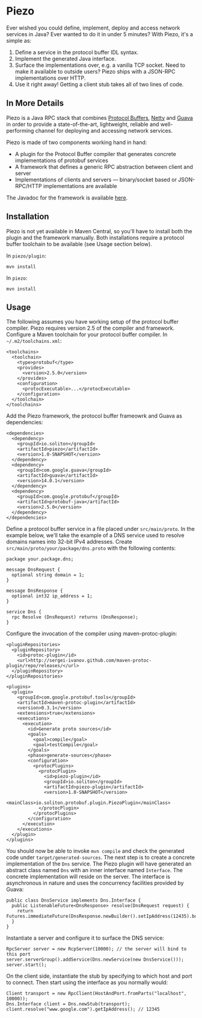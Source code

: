 Piezo
=====

Ever wished you could define, implement, deploy and access network services in Java? Ever wanted to do it in under 5 minutes? With Piezo, it's a simple as:

1. Define a service in the protocol buffer IDL syntax.
2. Implement the generated Java interface.
3. Surface the implementations over, e.g. a vanilla TCP socket. Need to make it available to outside users? Piezo ships with a JSON-RPC implementations over HTTP.
4. Use it right away! Getting a client stub takes all of two lines of code.


In More Details
---------------

Piezo is a Java RPC stack that combines [Protocol Buffers](https://code.google.com/p/protobuf/), [Netty](http://netty.io/) and [Guava](https://code.google.com/p/guava-libraries/) in order to provide a state-of-the-art, lightweight, reliable and well-performing channel for deploying and accessing network services.

Piezo is made of two components working hand in hand:

- A plugin for the Protocol Buffer compiler that generates concrete implementations of protobuf services
- A framework that defines a generic RPC abstraction between client and server
- Implementations of clients and servers — binary/socket based or JSON-RPC/HTTP implementations are available 

The Javadoc for the framework is available [here](http://soliton.io/piezo/apidocs/index.html).

Installation
------------

Piezo is not yet available in Maven Central, so you'll have to install both the plugin and the framework manually. Both installations require a protocol buffer toolchain to be available (see Usage section below).

In `piezo/plugin`:

    mvn install

In `piezo`:

    mvn install

Usage
-----

The following assumes you have working setup of the protocol buffer compiler. Piezo requires version 2.5 of the compiler and framework. Configure a Maven toolchain for your protocol buffer compiler. In `~/.m2/toolchains.xml`:

    <toolchains>
      <toolchain>
        <type>protobuf</type>
        <provides>
          <version>2.5.0</version>
        </provides>
        <configuration>
          <protocExecutable>...</protocExecutable>
        </configuration>
      </toolchain>
    </toolchains>

Add the Piezo framework, the protocol buffer frameowrk and Guava as dependencies:

    <dependencies>
      <dependency>
        <groupId>io.soliton</groupId>
        <artifactId>piezo</artifactId>
        <version>1.0-SNAPSHOT</version>
      </dependency>
      <dependency>
        <groupId>com.google.guava</groupId>
        <artifactId>guava</artifactId>
        <version>14.0.1</version>
      </dependency>
      <dependency>
        <groupId>com.google.protobuf</groupId>
        <artifactId>protobuf-java</artifactId>
        <version>2.5.0</version>
      </dependency>
    </dependencies>

Define a protocol buffer service in a file placed under `src/main/proto`. In the example below, we'll take the example of a DNS service used to resolve domains names into 32-bit IPv4 addresses. Create `src/main/proto/your/package/dns.proto` with the following contents:

    package your.package.dns;

    message DnsRequest {
      optional string domain = 1;
    }
    
    message DnsResponse {
      optional int32 ip_address = 1;
    }
    
    service Dns {
      rpc Resolve (DnsRequest) returns (DnsResponse);
    }

Configure the invocation of the compiler using maven-protoc-plugin:

    <pluginRepositories>
      <pluginRepository>
        <id>protoc-plugin</id>
        <url>http://sergei-ivanov.github.com/maven-protoc-plugin/repo/releases/</url>
      </pluginRepository>
    </pluginRepositories>

    <plugins>
      <plugin>
        <groupId>com.google.protobuf.tools</groupId>
        <artifactId>maven-protoc-plugin</artifactId>
        <version>0.3.1</version>
        <extensions>true</extensions>
        <executions>
          <execution>
            <id>Generate proto sources</id>
            <goals>
              <goal>compile</goal>
              <goal>testCompile</goal>
            </goals>
            <phase>generate-sources</phase>
            <configuration>
              <protocPlugins>
                <protocPlugin>
                  <id>piezo-plugin</id>
                  <groupId>io.soliton</groupId>
                  <artifactId>piezo-plugin</artifactId>
                  <version>1.0-SNAPSHOT</version>
                  <mainClass>io.soliton.protobuf.plugin.PiezoPlugin</mainClass>
                </protocPlugin>
              </protocPlugins>
            </configuration>
          </execution>
        </executions>
      </plugin>
    </plugins>

You should now be able to invoke `mvn compile` and check the generated code under `target/generated-sources`. The next step is to create a concrete implementation of the `Dns` service. The Piezo plugin will have generated an abstract class named `Dns` with an inner interface named `Interface`. The concrete implementation will reside on the server. The interface is asynchronous in nature and uses the concurrency facilities provided by Guava:

    public class DnsService implements Dns.Interface {
      public ListenableFuture<DnsResponse> resolve(DnsRequest request) {
        return Futures.immediateFuture(DnsResponse.newBuilder().setIpAddress(12435).build());
      }
    }

Instantiate a server and configure it to surface the DNS service:

    RpcServer server = new RcpServer(10000); // the server will bind to this port
    server.serverGroup().addService(Dns.newService(new DnsService()));
    server.start();

On the client side, instantiate the stub by specifying to which host and port to connect. Then start using the interface as you normally would:

    Client transport = new RpcClient(HostAndPort.fromParts("localhost", 10000));
    Dns.Interface client = Dns.newStub(transport);
    client.resolve("www.google.com").getIpAddress(); // 12345

